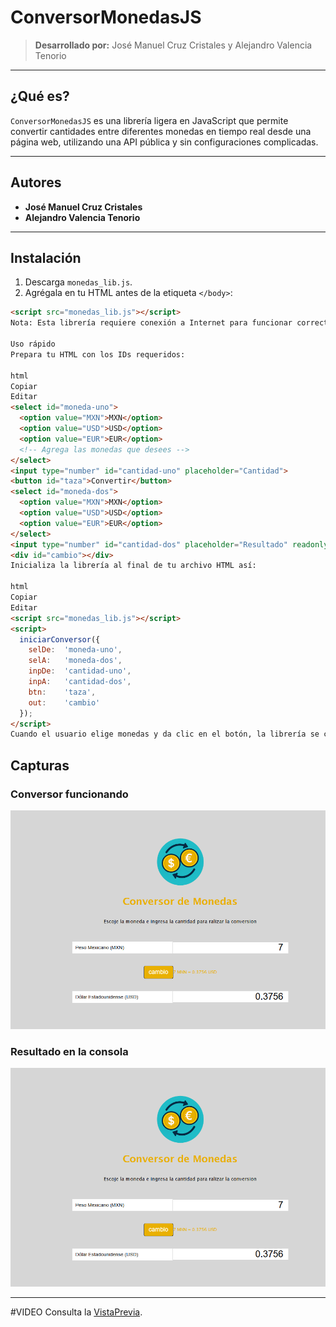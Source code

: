 # ConversorMonedasJS

> **Desarrollado por:** José Manuel Cruz Cristales y Alejandro Valencia Tenorio

---

## ¿Qué es?

`ConversorMonedasJS` es una librería ligera en JavaScript que permite convertir cantidades entre diferentes monedas en tiempo real desde una página web, utilizando una API pública y sin configuraciones complicadas.

---

## Autores

- **José Manuel Cruz Cristales**
- **Alejandro Valencia Tenorio**

---

## Instalación

1. Descarga `monedas_lib.js`.
2. Agrégala en tu HTML antes de la etiqueta `</body>`:

```html
<script src="monedas_lib.js"></script>
Nota: Esta librería requiere conexión a Internet para funcionar correctamente.

Uso rápido
Prepara tu HTML con los IDs requeridos:

html
Copiar
Editar
<select id="moneda-uno">
  <option value="MXN">MXN</option>
  <option value="USD">USD</option>
  <option value="EUR">EUR</option>
  <!-- Agrega las monedas que desees -->
</select>
<input type="number" id="cantidad-uno" placeholder="Cantidad">
<button id="taza">Convertir</button>
<select id="moneda-dos">
  <option value="MXN">MXN</option>
  <option value="USD">USD</option>
  <option value="EUR">EUR</option>
</select>
<input type="number" id="cantidad-dos" placeholder="Resultado" readonly>
<div id="cambio"></div>
Inicializa la librería al final de tu archivo HTML así:

html
Copiar
Editar
<script src="monedas_lib.js"></script>
<script>
  iniciarConversor({
    selDe:  'moneda-uno',
    selA:   'moneda-dos',
    inpDe:  'cantidad-uno',
    inpA:   'cantidad-dos',
    btn:    'taza',
    out:    'cambio'
  });
</script>
Cuando el usuario elige monedas y da clic en el botón, la librería se conecta a la API pública y realiza la conversión en tiempo real, mostrando el resultado y posibles mensajes en la interfaz.
```
## Capturas

### Conversor funcionando

![Conversor funcionando](./Captura%20de%20pantalla%202025-07-04%20213022.png)

### Resultado en la consola

![Consola mostrando resultado](./Captura%20de%20pantalla%202025-07-04%20213027.png)



-------------------

#VIDEO
Consulta la [VistaPrevia](https://open.er-api.com/v6/latest/).
